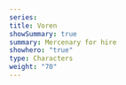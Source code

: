 ```yaml
---
series: 
title: Voren
showSummary: true
summary: Mercenary for hire
showhero: "true"
type: Characters
weight: "70"
---
```




